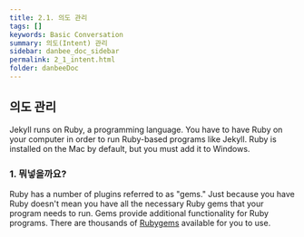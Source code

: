 ```yaml
---
title: 2.1. 의도 관리
tags: []
keywords: Basic Conversation
summary: 의도(Intent) 관리
sidebar: danbee_doc_sidebar
permalink: 2_1_intent.html
folder: danbeeDoc
---
```


## 의도 관리

Jekyll runs on Ruby, a programming language. You have to have Ruby on your computer in order to run Ruby-based programs like Jekyll. Ruby is installed on the Mac by default, but you must add it to Windows.

### 1. 뭐넣을까요?

Ruby has a number of plugins referred to as "gems." Just because you have Ruby doesn't mean you have all the necessary Ruby gems that your program needs to run. Gems provide additional functionality for Ruby programs. There are thousands of [Rubygems](https://rubygems.org/) available for you to use.

